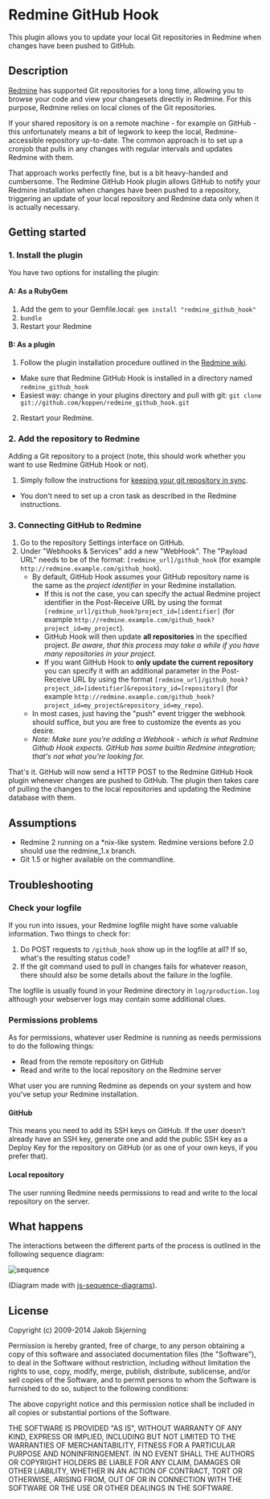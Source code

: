 # Redmine GitHub Hook

This plugin allows you to update your local Git repositories in Redmine when changes have been pushed to GitHub.

## Description

[Redmine](http://redmine.org) has supported Git repositories for a long time, allowing you to browse your code and view your changesets directly in Redmine. For this purpose, Redmine relies on local clones of the Git repositories.

If your shared repository is on a remote machine - for example on GitHub - this unfortunately means a bit of legwork to keep the local, Redmine-accessible repository up-to-date. The common approach is to set up a cronjob that pulls in any changes with regular intervals and updates Redmine with them.

That approach works perfectly fine, but is a bit heavy-handed and cumbersome. The Redmine GitHub Hook plugin allows GitHub to notify your Redmine installation when changes have been pushed to a repository, triggering an update of your local repository and Redmine data only when it is actually necessary.


## Getting started

### 1. Install the plugin

You have two options for installing the plugin:

#### A: As a RubyGem

1. Add the gem to your Gemfile.local:
   `gem install "redmine_github_hook"`
2. `bundle`
3. Restart your Redmine

#### B: As a plugin

1. Follow the plugin installation procedure outlined in the [Redmine wiki](http://www.redmine.org/wiki/redmine/Plugins).
  * Make sure that Redmine GitHub Hook is installed in a directory named `redmine_github_hook`
  * Easiest way: change in your plugins directory and pull with git: `git clone git://github.com/koppen/redmine_github_hook.git`
2. Restart your Redmine.

### 2. Add the repository to Redmine

Adding a Git repository to a project (note, this should work whether you want to use Redmine GitHub Hook or not).

1. Simply follow the instructions for [keeping your git repository in sync](http://www.redmine.org/wiki/redmine/HowTo_keep_in_sync_your_git_repository_for_redmine).
 * You don't need to set up a cron task as described in the Redmine instructions.

### 3. Connecting GitHub to Redmine

1. Go to the repository Settings interface on GitHub.
2. Under "Webhooks & Services" add a new "WebHook". The "Payload URL" needs to be of the format: `[redmine_url]/github_hook` (for example `http://redmine.example.com/github_hook`).
   * By default, GitHub Hook assumes your GitHub repository name is the same as the *project identifier* in your Redmine installation.
     * If this is not the case, you can specify the actual Redmine project identifier in the Post-Receive URL by using the format `[redmine_url]/github_hook?project_id=[identifier]` (for example `http://redmine.example.com/github_hook?project_id=my_project`).
     * GitHub Hook will then update **all repositories** in the specified project. *Be aware, that this process may take a while if you have many repositories in your project.*
     * If you want GitHub Hook to **only update the current repository** you can specify it with an additional parameter in the Post-Receive URL by using the format `[redmine_url]/github_hook?project_id=[identifier]&repository_id=[repository]` (for example `http://redmine.example.com/github_hook?project_id=my_project&repository_id=my_repo`).
   * In most cases, just having the "push" event trigger the webhook should suffice, but you are free to customize the events as you desire.
   * *Note: Make sure you're adding a Webhook - which is what Redmine Github Hook expects. GitHub has some builtin Redmine integration; that's not what you're looking for.*

That's it. GitHub will now send a HTTP POST to the Redmine GitHub Hook plugin whenever changes are pushed to GitHub. The plugin then takes care of pulling the changes to the local repositories and updating the Redmine database with them.


## Assumptions

* Redmine 2 running on a *nix-like system. Redmine versions before 2.0 should use the redmine_1.x branch.
* Git 1.5 or higher available on the commandline.


## Troubleshooting

### Check your logfile

If you run into issues, your Redmine logfile might have some valuable information. Two things to check for:

1. Do POST requests to `/github_hook` show up in the logfile at all? If so, what's the resulting status code?
2. If the git command used to pull in changes fails for whatever reason, there should also be some details about the failure in the logfile.

The logfile is usually found in your Redmine directory in `log/production.log` although your webserver logs may contain some additional clues.

### Permissions problems

As for permissions, whatever user Redmine is running as needs permissions to do the following things:

* Read from the remote repository on GitHub
* Read and write to the local repository on the Redmine server

What user you are running Redmine as depends on your system and how you've setup your Redmine installation.

#### GitHub

This means you need to add its SSH keys on GitHub. If the user doesn't already have an SSH key, generate one and add the public SSH key as a Deploy Key for the repository on GitHub (or as one of your own keys, if you prefer that).

#### Local repository

The user running Redmine needs permissions to read and write to the local repository on the server.


## What happens

The interactions between the different parts of the process is outlined in the following sequence diagram:

![sequence](https://cloud.githubusercontent.com/assets/6480/3311503/3a789390-f6c5-11e3-804d-d5ca2562799f.png)

(Diagram made with [js-sequence-diagrams](http://bramp.github.io/js-sequence-diagrams/)).


## License

Copyright (c) 2009-2014 Jakob Skjerning

Permission is hereby granted, free of charge, to any person
obtaining a copy of this software and associated documentation
files (the "Software"), to deal in the Software without
restriction, including without limitation the rights to use,
copy, modify, merge, publish, distribute, sublicense, and/or sell
copies of the Software, and to permit persons to whom the
Software is furnished to do so, subject to the following
conditions:

The above copyright notice and this permission notice shall be
included in all copies or substantial portions of the Software.

THE SOFTWARE IS PROVIDED "AS IS", WITHOUT WARRANTY OF ANY KIND,
EXPRESS OR IMPLIED, INCLUDING BUT NOT LIMITED TO THE WARRANTIES
OF MERCHANTABILITY, FITNESS FOR A PARTICULAR PURPOSE AND
NONINFRINGEMENT. IN NO EVENT SHALL THE AUTHORS OR COPYRIGHT
HOLDERS BE LIABLE FOR ANY CLAIM, DAMAGES OR OTHER LIABILITY,
WHETHER IN AN ACTION OF CONTRACT, TORT OR OTHERWISE, ARISING
FROM, OUT OF OR IN CONNECTION WITH THE SOFTWARE OR THE USE OR
OTHER DEALINGS IN THE SOFTWARE.
